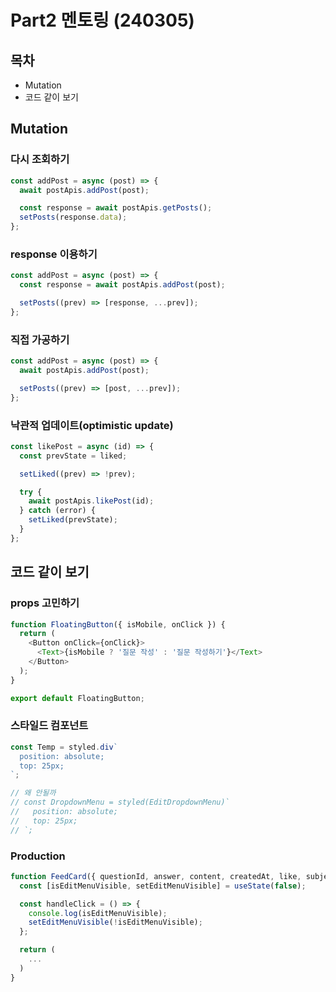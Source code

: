 # Part2 멘토링 (240305)

## 목차

- Mutation
- 코드 같이 보기

## Mutation

### 다시 조회하기

```js
const addPost = async (post) => {
  await postApis.addPost(post);

  const response = await postApis.getPosts();
  setPosts(response.data);
};
```

### response 이용하기

```js
const addPost = async (post) => {
  const response = await postApis.addPost(post);

  setPosts((prev) => [response, ...prev]);
};
```

### 직접 가공하기

```js
const addPost = async (post) => {
  await postApis.addPost(post);

  setPosts((prev) => [post, ...prev]);
};
```

### 낙관적 업데이트(optimistic update)

```js
const likePost = async (id) => {
  const prevState = liked;

  setLiked((prev) => !prev);

  try {
    await postApis.likePost(id);
  } catch (error) {
    setLiked(prevState);
  }
};
```

## 코드 같이 보기

### props 고민하기

```js
function FloatingButton({ isMobile, onClick }) {
  return (
    <Button onClick={onClick}>
      <Text>{isMobile ? '질문 작성' : '질문 작성하기'}</Text>
    </Button>
  );
}

export default FloatingButton;
```

### 스타일드 컴포넌트

```js
const Temp = styled.div`
  position: absolute;
  top: 25px;
`;

// 왜 안될까
// const DropdownMenu = styled(EditDropdownMenu)`
//   position: absolute;
//   top: 25px;
// `;
```

### Production

```js
function FeedCard({ questionId, answer, content, createdAt, like, subjectId, state = "sent" }) {
  const [isEditMenuVisible, setEditMenuVisible] = useState(false);

  const handleClick = () => {
    console.log(isEditMenuVisible);
    setEditMenuVisible(!isEditMenuVisible);
  };

  return (
    ...
  )
}
```
